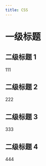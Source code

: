 ```yaml
---
title: CSS
---
```


# 一级标题

## 二级标题 1

111

## 二级标题 2

222

## 二级标题 3

333

## 二级标题 4

444
